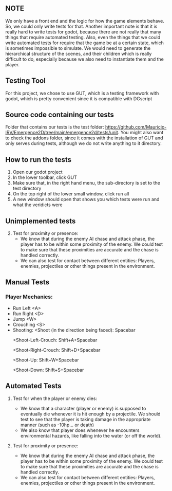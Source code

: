 
NOTE
----
We only have a front end and the logic for how the game elements behave. So, we could only write tests for that. Another important note is that it is really hard to write tests for godot, because there are not really that many things that require automated testing. Also, even the things that we could write automated tests for require that the game be at a certain state, which is sometimes impossible to simulate. We would need to generate the hierarchical structure of the scenes, and their children which is really difficult to do, especially because we also need to instantiate them and the player.


## Testing Tool 
For this project, we chose to use GUT, which is a testing framework with godot, which is pretty convenient since it is compatible with DGscript

## Source code containing our tests

Folder that contains our tests is the test folder: https://github.com/Mauricio-IRV/Emergence2D/tree/main/emergence2d/tests/unit. You might also want to check the addons folder, since it comes with the installation of GUT and only serves during tests, although we do not write anything to it directory. 

## How to run the tests

1. Open our godot project
2. In the lower toolbar, click GUT
3. Make sure that, in the right hand menu, the sub-directory is set to the test directory
4. On the top right of the lower small window, click run all
5. A new window should open that shows you which tests were run and what the veridicts  were


## Unimplemented tests

2. Test for proximity or presence: 
    - We know that during the enemy AI chase and attack phase, the player has to be within some proximity of the enemy. We could test to make sure that these proximities are accurate and the chase is handled correctly.
    - We can also test for contact between different entities: Players, enemies, projectiles or other things present in the environment.


## Manual Tests

### Player Mechanics:
- Run Left \<A>
- Run Right \<D>
- Jump \<W>
- Crouching \<S>
- Shooting:
    <Shoot (in the direction being faced): 
        Spacebar
    >
    <Shoot-Left-Crouch: 
        Shift+A+Spacebar
    >
    <Shoot-Right-Crouch: 
        Shift+D+Spacebar
    >
    <Shoot-Up: 
        Shift+W+Spacebar
    >
    <Shoot-Down: 
        Shift+S+Spacebar
    >

## Automated Tests

1. Test for when the player or enemy dies:
    - We know that a character (player or enemy) is supposed to eventually die whenever it is hit enough by a projectile. We should test to see that the player is taking damage in the appropriate manner (such as -10hp... or death)
    - We also know that player does whenever he encounters environmental hazards, like falling into the water (or off the world). 

2. Test for proximity or presence: 
    - We know that during the enemy AI chase and attack phase, the player has to be within some proximity of the enemy. We could test to make sure that these proximities are accurate and the chase is handled correctly.
    - We can also test for contact between different entities: Players, enemies, projectiles or other things present in the environment.
